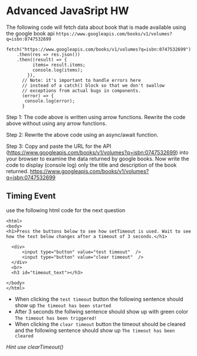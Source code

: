 # Advanced JavaSript HW

The following code will fetch data about book that is made available using the google book api `https://www.googleapis.com/books/v1/volumes?q=isbn:0747532699`

```
fetch("https://www.googleapis.com/books/v1/volumes?q=isbn:0747532699")
    .then(res => res.json())
    .then((result) => {
          items= result.items;
          console.log(items);
        }),
      // Note: it's important to handle errors here
      // instead of a catch() block so that we don't swallow
      // exceptions from actual bugs in components.
      (error) => {
       console.log(error);
      }
```

Step 1: The code above is written using arrow functions. Rewrite the code above without using any arrow functions.

Step 2: Rewrite the above code using an async/await function.

Step 3: Copy and paste the URL for the API (https://www.googleapis.com/books/v1/volumes?q=isbn:0747532699) into your browser
to examine the data returned by google books. Now write the code to display (console log) only the title and description of the book returned.
https://www.googleapis.com/books/v1/volumes?q=isbn:0747532699

## Timing Event

use the following html code for the next question

```
<html>
<body>
<h1>Press the buttons below to see how setTimeout is used. Wait to see how the text below changes after a timeout of 3 seconds.</h1>

  <div>
      <input type="button" value="test timeout"  />
      <input type="button" value="clear timeout"  />
  </div>
  <br>
  <h3 id="timeout_text"></h3>

</body>
</html>
```

- When clicking the `test timeout` button the following sentence should show up `The timeout has been started`
- After 3 seconds the follwing sentence should show up with green color `The timeout has been triggered!`
- When clicking the `clear timeout` button the timeout should be cleared and the following sentence should show up `The timeout has been cleared`

<i>Hint use clearTimeout()</i>
